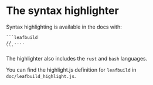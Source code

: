 # The syntax highlighter

Syntax highlighting is available in the docs with:
<pre><code>```leafbuild
// ....
```</code></pre>

The highlighter also includes the `rust` and `bash` languages.

You can find the highlight.js definition for `leafbuild` in `doc/leafbuild_highlight.js`.

